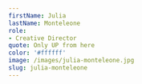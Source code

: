 ```yaml
---
firstName: Julia
lastName: Monteleone
role:
- Creative Director
quote: Only UP from here
color: '#ffffff'
image: /images/julia-monteleone.jpg
slug: julia-monteleone
---
```


